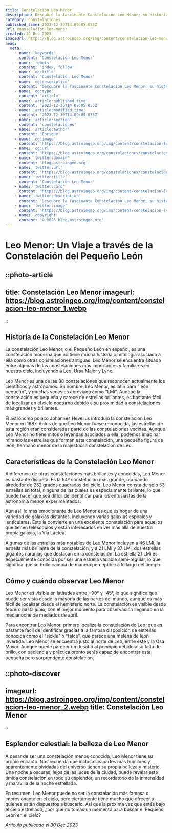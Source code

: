 ```yaml
---
title: Constelación Leo Menor
description: Descubre la fascinante Constelación Leo Menor; su historia, ubicación celestial, estrellas más brillantes y mitología, con consejos de observación SEO-friendly.
category: constelaciones
published_time: 2023-12-30T14:09:05.055Z
url: constelacion-leo-menor
created: 30 Dec 2023
imageUrl: https://blog.astroingeo.org/img/content/constelacion-leo-menor_3.webp
head:
  meta:
    - name: 'keywords'
      content: 'Constelación Leo Menor'
    - name: 'robots'
      content: 'index, follow'
    - name: 'og:title'
      content: 'Constelación Leo Menor'
    - name: 'og:description'
      content: 'Descubre la fascinante Constelación Leo Menor; su historia, ubicación celestial, estrellas más brillantes y mitología, con consejos de observación SEO-friendly.'
    - name: 'og:type'
      content: 'article'
    - name: 'article:published_time'
      content: '2023-12-30T14:09:05.055Z'
    - name: 'article:modified_time'
      content: '2023-12-30T14:09:05.055Z'
    - name: 'article:section'
      content: 'constelaciones'
    - name: 'article:author'
      content: 'Enrique'
    - name: 'og:image'
      content: 'https://blog.astroingeo.org/img/content/constelacion-leo-menor_3.webp'
    - name: 'og:url'
      content: 'https://blog.astroingeo.org/constelaciones/constelacion-leo-menor'
    - name: 'twitter:domain'
      content: 'blog.astroingeo.org'
    - name: 'twitter:url'
      content: 'https://blog.astroingeo.org/constelaciones/constelacion-leo-menor'
    - name: 'twitter:title'
      content: 'Constelación Leo Menor'
    - name: 'twitter:card'
      content: 'https://blog.astroingeo.org/img/content/constelacion-leo-menor_3.webp'
    - name: 'twitter:description'
      content: 'Descubre la fascinante Constelación Leo Menor; su historia, ubicación celestial, estrellas más brillantes y mitología, con consejos de observación SEO-friendly.'
    - name: 'twitter:image'
      content: 'https://blog.astroingeo.org/img/content/constelacion-leo-menor_3.webp'
    - name: 'copyright'
      content: '© 2023 blog.astroingeo.org'
---
```

# Leo Menor: Un Viaje a través de la Constelación del Pequeño León 

::photo-article
---
title: Constelación Leo Menor
imageurl: https://blog.astroingeo.org/img/content/constelacion-leo-menor_1.webp
---
::

## Historia de la Constelación Leo Menor

La constelación Leo Menor, o el Pequeño León en español, es una constelación moderna que no tiene mucha historia o mitología asociada a ella como otras constelaciones antiguas. Leo Menor se encuentra situada entre algunas de las constelaciones más importantes y familiares en nuestro cielo, incluyendo a Leo, Ursa Major y Lynx.

Leo Menor es una de las 88 constelaciones que reconocen actualmente los científicos y astrónomos. Su nombre, Leo Menor, es latín para "león pequeño", y muchas veces es abreviada como "LMi". Aunque la constelación es pequeña y carece de estrellas brillantes, es bastante fácil de localizar en el cielo nocturno debido a su proximidad a constelaciones más grandes y brillantes.

El astrónomo polaco Johannes Hevelius introdujo la constelación Leo Menor en 1687. Antes de que Leo Menor fuese reconocida, las estrellas de esta región eran consideradas parte de las constelaciones vecinas. Aunque Leo Menor no tiene mitos o leyendas asociados a ella, podemos imaginar mirando las estrellas que forman esta constelación, una pequeña figura de león, hermano menor de la majestuosa constelación de Leo.

## Características de la Constelación Leo Menor

A diferencia de otras constelaciones más brillantes y conocidas, Leo Menor es bastante discreta. Es la 64ª constelación más grande, ocupando alrededor de 232 grados cuadrados del cielo. Leo Menor consta de solo 53 estrellas en total, ninguna de las cuales es especialmente brillante, lo que puede hacer que sea difícil de identificar para los entusiastas de la astronomía menos experimentados.

Aún así, lo más emocionante de Leo Menor es que es hogar de una variedad de galaxias distantes, incluyendo varias galaxias espirales y lenticulares. Esto la convierte en una excelente constelación para aquellos que tienen telescopios y están interesados en ver más allá de nuestra propia galaxia, la Vía Láctea.

Algunas de las estrellas más notables de Leo Menor incluyen a 46 LMi, la estrella más brillante de la constelación, y a 21 LMi y 37 LMi, dos estrellas gigantes naranjas que destacan en la constelación. La estrella 21 LMi es especialmente conocida por ser una estrella variable semi-regular, lo que significa que su brillo cambia de manera perceptible a lo largo del tiempo.

## Cómo y cuándo observar Leo Menor

Leo Menor es visible en latitudes entre +90° y -45°, lo que significa que puede ser vista desde la mayoría de las partes del mundo, aunque es más fácil de localizar desde el hemisferio norte. La constelación es visible desde febrero hasta junio, con el mejor momento para observación llegando en la medianoche de mediados de abril. 

Para encontrar Leo Menor, primero localiza la constelación de Leo, que es bastante fácil de identificar gracias a la famosa disposición de estrellas conocida como el "sickle" o "falce", que parece una melena de león invertida. Leo Menor se encuentra justo al norte de Leo, entre este y la Osa Mayor. Aunque puede parecer un desafío al principio debido a su falta de brillo, con paciencia y práctica pronto serás capaz de encontrar esta pequeña pero sorprendente constelación. 


::photo-discover
---
imageurl: https://blog.astroingeo.org/img/content/constelacion-leo-menor_2.webp
title: Constelación Leo Menor
---
::

## Esplendor celestial: la belleza de Leo Menor

A pesar de ser una constelación menos conocida, Leo Menor tiene su propio encanto. Nos recuerda que incluso las partes más humildes y aparentemente olvidadas del universo tienen su propia belleza y misterio. Una noche a oscuras, lejos de las luces de la ciudad, puede revelar esta timida constelación en todo su esplendor, un recordatorio de la inmensidad y maravilla de la noche estrellada.

En resumen, Leo Menor puede no ser la constelación más famosa o impresionante en el cielo, pero ciertamente tiene mucho que ofrecer a quienes están dispuestos a buscarlo. Así que la próxima vez que estés bajo el cielo estrellado, ¿por qué no tomas un momento para buscar el Pequeño León en el cielo?

_Artículo publicado el 30 Dec 2023_